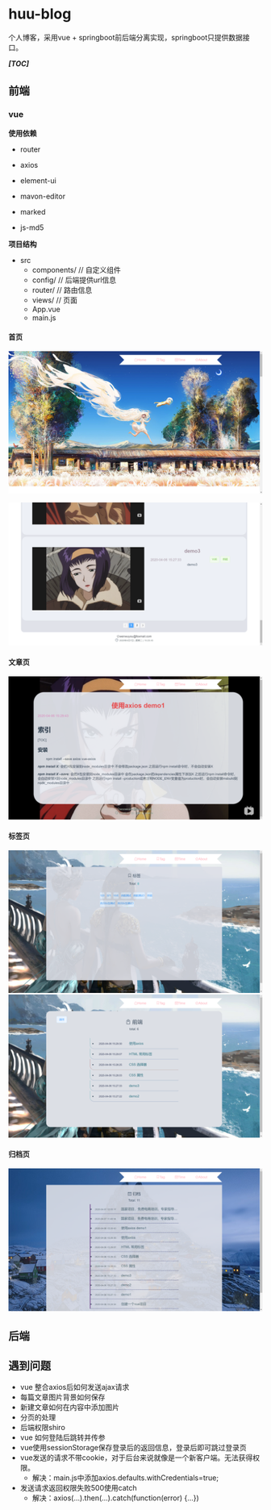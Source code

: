 # huu-blog
个人博客，采用vue + springboot前后端分离实现，springboot只提供数据接口。

***[TOC]***
## 前端
### vue

**使用依赖**

* router

* axios

* element-ui

* mavon-editor

* marked

* js-md5

**项目结构**

* src
  * components/   // 自定义组件
  * config/       // 后端提供url信息
  * router/       // 路由信息
  * views/        // 页面
  * App.vue       
  * main.js

#### 首页
![image](https://github.com/feiniua/huu-blog/blob/master/md_image/home1.png)

![image](https://github.com/feiniua/huu-blog/blob/master/md_image/home2..png)

#### 文章页

![image](https://github.com/feiniua/huu-blog/blob/master/md_image/article.png)

#### 标签页
![image](https://github.com/feiniua/huu-blog/blob/master/md_image/tag.png)
![image](https://github.com/feiniua/huu-blog/blob/master/md_image/singletag.png)

#### 归档页
![image](https://github.com/feiniua/huu-blog/blob/master/md_image/time.png)

## 后端


## 遇到问题

* vue 整合axios后如何发送ajax请求
* 每篇文章图片背景如何保存
* 新建文章如何在内容中添加图片
* 分页的处理
* 后端权限shiro
* vue 如何登陆后跳转并传参
* vue使用sessionStorage保存登录后的返回信息，登录后即可跳过登录页
* vue发送的请求不带cookie，对于后台来说就像是一个新客户端。无法获得权限。
	* 解决：main.js中添加axios.defaults.withCredentials=true;
* 发送请求返回权限失败500使用catch
	* 解决：axios(...).then(...).catch(function(error) {...})